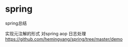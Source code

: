 # spring
spring总结


实现元注解的形式 对spring aop 日志处理 https://github.com/hemingyang/spring/tree/master/demo
